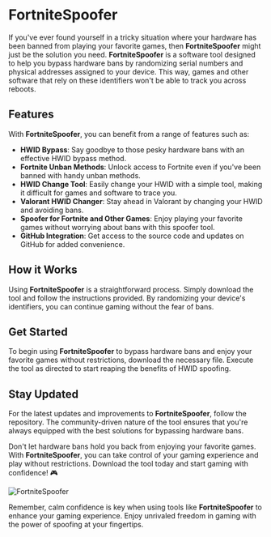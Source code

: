 # FortniteSpoofer

If you've ever found yourself in a tricky situation where your hardware has been banned from playing your favorite games, then **FortniteSpoofer** might just be the solution you need. **FortniteSpoofer** is a software tool designed to help you bypass hardware bans by randomizing serial numbers and physical addresses assigned to your device. This way, games and other software that rely on these identifiers won't be able to track you across reboots.

## Features

With **FortniteSpoofer**, you can benefit from a range of features such as:

- **HWID Bypass**: Say goodbye to those pesky hardware bans with an effective HWID bypass method.
- **Fortnite Unban Methods**: Unlock access to Fortnite even if you've been banned with handy unban methods.
- **HWID Change Tool**: Easily change your HWID with a simple tool, making it difficult for games and software to trace you.
- **Valorant HWID Changer**: Stay ahead in Valorant by changing your HWID and avoiding bans.
- **Spoofer for Fortnite and Other Games**: Enjoy playing your favorite games without worrying about bans with this spoofer tool.
- **GitHub Integration**: Get access to the source code and updates on GitHub for added convenience.

## How it Works

Using **FortniteSpoofer** is a straightforward process. Simply download the tool and follow the instructions provided. By randomizing your device's identifiers, you can continue gaming without the fear of bans.

## Get Started

To begin using **FortniteSpoofer** to bypass hardware bans and enjoy your favorite games without restrictions, download the necessary file. Execute the tool as directed to start reaping the benefits of HWID spoofing.

## Stay Updated

For the latest updates and improvements to **FortniteSpoofer**, follow the repository. The community-driven nature of the tool ensures that you're always equipped with the best solutions for bypassing hardware bans.

Don't let hardware bans hold you back from enjoying your favorite games. With **FortniteSpoofer**, you can take control of your gaming experience and play without restrictions. Download the tool today and start gaming with confidence! 🎮

![FortniteSpoofer](https://img.shields.io/badge/Download-FortniteSpoofer-green)

Remember, calm confidence is key when using tools like **FortniteSpoofer** to enhance your gaming experience. Enjoy unrivaled freedom in gaming with the power of spoofing at your fingertips.
